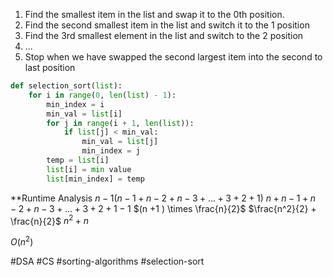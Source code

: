 1. Find the smallest item in the list and swap it to the 0th position.
2. Find the second smallest item in the list and switch it to the 1 position
3. Find the 3rd smallest element in the list and switch to the 2 position
4. ...
5. Stop when we have swapped the second largest item into the second to last position
``` python
def selection_sort(list):
	for i in range(0, len(list) - 1):
		min_index = i
		min_val = list[i]
		for j in range(i + 1, len(list)):
			if list[j] < min_val:
				min_val = list[j]
				min_index = j
		temp = list[i]
		list[i] = min value
		list[min_index] = temp
```

**Runtime Analysis
$n - 1(n-1 + n-2 + n-3 + ... + 3 + 2 + 1)$
$n + n - 1 + n -2 + n -3 + ... + 3 + 2 + 1 -1$
$(n +1 ) \times \frac{n}{2}$
$\frac{n^2}{2} + \frac{n}{2}$
$n^2 + n$

$O(n^2)$





#DSA #CS #sorting-algorithms #selection-sort
